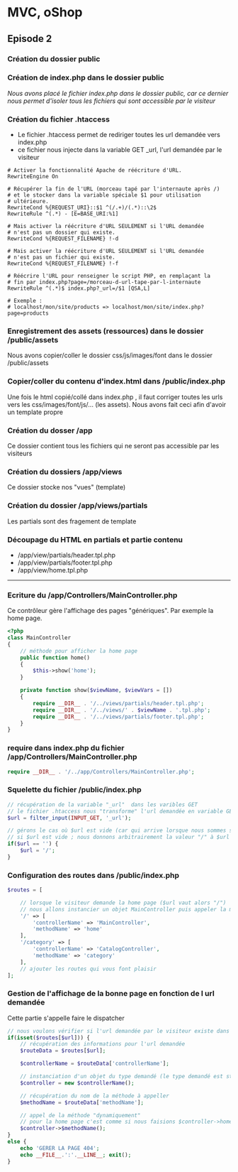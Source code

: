 # MVC, oShop

## Episode 2


### Création du dossier public

### Création de index.php dans le dossier public

_Nous avons placé le fichier index.php dans le dossier public, car ce dernier nous permet d'isoler tous les fichiers qui sont accessible par le visiteur_

### Création du fichier .htaccess
- Le fichier .htaccess permet de rediriger toutes les url demandée vers index.php
- ce fichier nous injecte dans la variable GET _url, l'url demandée par le visiteur

```
# Activer la fonctionnalité Apache de réécriture d'URL.
RewriteEngine On

# Récupérer la fin de l'URL (morceau tapé par l'internaute après /)
# et le stocker dans la variable spéciale $1 pour utilisation
# ultérieure.
RewriteCond %{REQUEST_URI}::$1 ^(/.+)/(.*)::\2$
RewriteRule ^(.*) - [E=BASE_URI:%1]

# Mais activer la réécriture d'URL SEULEMENT si l'URL demandée
# n'est pas un dossier qui existe.
RewriteCond %{REQUEST_FILENAME} !-d

# Mais activer la réécriture d'URL SEULEMENT si l'URL demandée
# n'est pas un fichier qui existe.
RewriteCond %{REQUEST_FILENAME} !-f

# Réécrire l'URL pour renseigner le script PHP, en remplaçant la
# fin par index.php?page=/morceau-d-url-tape-par-l-internaute
RewriteRule ^(.*)$ index.php?_url=/$1 [QSA,L]

# Exemple :
# localhost/mon/site/products => localhost/mon/site/index.php?page=products

```

### Enregistrement des assets (ressources) dans le dossier /public/assets
 Nous avons copier/coller le dossier css/js/images/font dans le dossier /public/assets

### Copier/coller du contenu d'index.html dans /public/index.php
Une fois le html copié/collé dans index.php , il faut corriger toutes les urls vers les css/images/font/js/... (les assets). Nous avons fait ceci afin d'avoir un template propre

### Création du dosser /app
Ce dossier contient tous les fichiers qui ne seront pas accessible par les visiteurs

### Création du dossiers /app/views
Ce dossier stocke nos "vues" (template)

### Création du dossier /app/views/partials
Les partials sont des fragement de template

### Découpage du HTML en partials et partie contenu
- /app/view/partials/header.tpl.php
- /app/view/partials/footer.tpl.php
- /app/view/home.tpl.php


____

### Ecriture du /app/Controllers/MainController.php
Ce contrôleur  gère l'affichage des pages "génériques". Par exemple la home page.

```php
<?php
class MainController
{
    // méthode pour afficher la home page
    public function home()
    {
        $this->show('home');
    }

    private function show($viewName, $viewVars = [])
    {
        require __DIR__ . '/../views/partials/header.tpl.php';
        require __DIR__ . '/../views/' . $viewName . '.tpl.php';
        require __DIR__ . '/../views/partials/footer.tpl.php';
    }
}
```

### require dans index.php du fichier /app/Controllers/MainController.php

```php
require __DIR__ . '/../app/Controllers/MainController.php';
```
### Squelette du fichier /public/index.php
```php
// récupération de la variable "_url"  dans les varibles GET
// le fichier .htaccess nous "transforme" l'url demandée en variable GET : ceci va vous permettre de pouvoir selectionner la page à afficher
$url = filter_input(INPUT_GET, '_url');

// gérons le cas où $url est vide (car qui arrive lorsque nous sommes sur la home page)
// si $url est vide ; nous donnons arbitrairement la valeur "/" à $url
if($url == '') {
    $url = '/';
}
```

### Configuration des routes dans /public/index.php
```php
$routes = [

    // lorsque le visiteur demande la home page ($url vaut alors "/")
    // nous allons instancier un objet MainController puis appeler la méthode  home()
    '/' => [
        'controllerName' => 'MainController',
        'methodName' => 'home'
    ],
    '/category' => [
        'controllerName' => 'CatalogController',
        'methodName' => 'category'
    ],
    // ajouter les routes qui vous font plaisir
];
```

### Gestion de l'affichage de la bonne page en fonction de l url demandée
Cette partie s'appelle faire le dispatcher
```php
// nous voulons vérifier si l'url demandée par le visiteur existe dans notre tableau de configuration
if(isset($routes[$url])) {
    // récupération des informations pour l'url demandée
    $routeData = $routes[$url];

    $controllerName = $routeData['controllerName'];

    // instanciation d'un objet du type demandé (le type demandé est stocké dans la variable $controllerName)
    $controller = new $controllerName();

    // récupération du nom de la méthode à appeller
    $methodName = $routeData['methodName'];

    // appel de la méthode "dynamiquement"
    // pour la home page c'est comme si nous faisions $controller->home();
    $controller->$methodName();
}
else {
    echo 'GERER LA PAGE 404';
    echo __FILE__.':'.__LINE__; exit();
}
```






